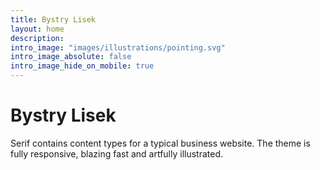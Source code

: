 ```yaml
---
title: Bystry Lisek
layout: home
description:
intro_image: "images/illustrations/pointing.svg"
intro_image_absolute: false
intro_image_hide_on_mobile: true
---
```


# Bystry Lisek

Serif contains content types for a typical business website. The theme is fully responsive, blazing fast and artfully illustrated.
